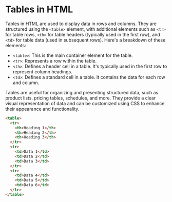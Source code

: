 # Tables in HTML

Tables in HTML are used to display data in rows and columns. They are structured using the `<table>` element, with additional elements such as `<tr>` for table rows, `<th>` for table headers (typically used in the first row), and `<td>` for table data (used in subsequent rows). Here's a breakdown of these elements:

- `<table>`: This is the main container element for the table.
- `<tr>`: Represents a row within the table.
- `<th>`: Defines a header cell in a table. It's typically used in the first row to represent column headings.
- `<td>`: Defines a standard cell in a table. It contains the data for each row and column.

Tables are useful for organizing and presenting structured data, such as product lists, pricing tables, schedules, and more. 
They provide a clear visual representation of data and can be customized using CSS to enhance their appearance and functionality.

```html
<table>
  <tr>
    <th>Heading 1</th>
    <th>Heading 2</th>
    <th>Heading 3</th>
  </tr>
  <tr>
    <td>Data 1</td>
    <td>Data 2</td>
    <td>Data 3</td>
  </tr>
  <tr>
    <td>Data 4</td>
    <td>Data 5</td>
    <td>Data 6</td>
  </tr>
</table>
```

